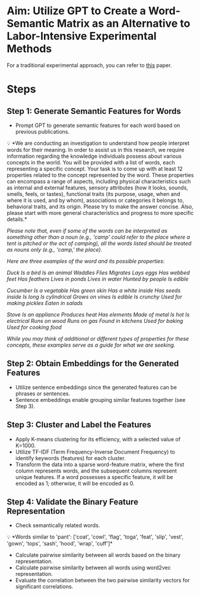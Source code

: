 # Aim: Utilize GPT to Create a Word-Semantic Matrix as an Alternative to Labor-Intensive Experimental Methods

For a traditional experimental approach, you can refer to [this](https://link.springer.com/article/10.3758/BF03192726) paper.

# Steps

## **Step 1: Generate Semantic Features for Words**

- Prompt GPT to generate semantic features for each word based on previous publications.

<aside>
💡 *We are conducting an investigation to understand how people interpret words for their meaning. In order to assist us in this research, we require information regarding the knowledge individuals possess about various concepts in the world. You will be provided with a list of words, each representing a specific concept. Your task is to come up with at least 12 properties related to the concept represented by the word. These properties can encompass a range of aspects, including physical characteristics such as internal and external features, sensory attributes (how it looks, sounds, smells, feels, or tastes), functional traits (its purpose, usage, when and where it is used, and by whom), associations or categories it belongs to, behavioral traits, and its origin. Please try to make the answer concise. Also, please start with more general characteristics and progress to more specific details.*

*Please note that, even if some of the words can be interpreted as something other than a noun (e.g., 'camp' could refer to the place where a tent is pitched or the act of camping), all the words listed should be treated as nouns only (e.g., 'camp,' the place).*

*Here are three examples of the word and its possible properties:*

*Duck
Is a bird
Is an animal
Waddles
Flies
Migrates
Lays eggs
Has webbed feet
Has feathers
Lives in ponds
Lives in water
Hunted by people
Is edible*

*Cucumber
Is a vegetable
Has green skin
Has a white inside
Has seeds inside
Is long
Is cylindrical
Grows on vines
Is edible
Is crunchy
Used for making pickles
Eaten in salads*

*Stove
Is an appliance
Produces heat
Has elements
Made of metal
Is hot
Is electrical
Runs on wood
Runs on gas
Found in kitchens
Used for baking
Used for cooking food*

*While you may think of additional or different types of properties for these concepts, these examples serve as a guide for what we are seeking.*

</aside>

## **Step 2: Obtain Embeddings for the Generated Features**

- Utilize sentence embeddings since the generated features can be phrases or sentences.
- Sentence embeddings enable grouping similar features together (see Step 3).

## **Step 3: Cluster and Label the Features**

- Apply K-means clustering for its efficiency, with a selected value of K=1000.
- Utilize TF-IDF (Term Frequency-Inverse Document Frequency) to identify keywords (features) for each cluster.
- Transform the data into a sparse word-feature matrix, where the first column represents words, and the subsequent columns represent unique features. If a word possesses a specific feature, it will be encoded as 1; otherwise, it will be encoded as 0.

## **Step 4: Validate the Binary Feature Representation**

- Check semantically related words.

<aside>
💡 *Words similar to 'pant':
['coat', 'cowl', 'flag', 'toga', 'feat', 'slip', 'vest', 'gown', 'tops', 'sash', 'hood', 'wrap', 'cuff']*

</aside>

- Calculate pairwise similarity between all words based on the binary representation.
- Calculate pairwise similarity between all words using word2vec representation.
- Evaluate the correlation between the two pairwise similarity vectors for significant correlations.
